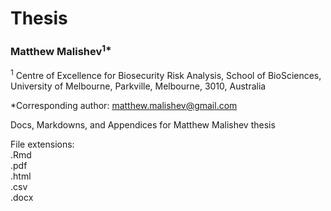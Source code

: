 # Thesis

### Matthew Malishev<sup>1*</sup>  

<sup>1</sup> Centre of Excellence for Biosecurity Risk Analysis, School of BioSciences, University of Melbourne, Parkville, Melbourne, 3010, Australia  

*Corresponding author: matthew.malishev@gmail.com  

Docs, Markdowns, and Appendices for Matthew Malishev thesis  

File extensions:  
.Rmd  
.pdf  
.html  
.csv  
.docx  

